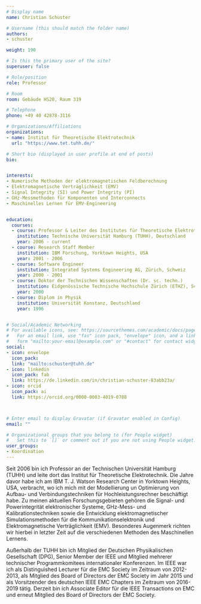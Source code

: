 ```yaml
---
# Display name
name: Christian Schuster

# Username (this should match the folder name)
authors:
- schuster

weight: 190

# Is this the primary user of the site?
superuser: false

# Role/position
role: Professor

# Room
room: Gebäude HS20, Raum 319

# Telephone
phone: +49 40 42878-3116

# Organizations/Affiliations
organizations:
- name: Institut für Theoretische Elektrotechnik
  url: "https://www.tet.tuhh.de/"

# Short bio (displayed in user profile at end of posts)
bio: 


interests:
- Numerische Methoden der elektromagnetischen Feldberechnung
- Elektromagnetische Verträglichkeit (EMV)
- Signal Integrity (SI) und Power Integrity (PI)
- GHz-Messmethoden für Komponenten und Interconnects
- Maschinelles Lernen für EMV-Engineering


education:
  courses:
  - course: Professor & Leiter des Institutes für Theoretische Elektrotechnik
    institution: Technische Universität Hamburg (TUHH), Deutschland
    year: 2006 - current
  - course: Research Staff Member 
    institution: IBM Forschung, Yorktown Heights, USA
    year: 2001 - 2006
  - course: Software Engineer
    institution: Integrated Systems Engineering AG, Zürich, Schweiz
    year: 2000 - 2001
  - course: Doktor der Technischen Wissenschaften (Dr. sc. techn.)
    institution: Eidgenössische Technische Hochschule Zürich (ETHZ), Schweiz
    year: 2000
  - course: Diplom in Physik
    institution: Universität Konstanz, Deutschland
    year: 1996


# Social/Academic Networking
# For available icons, see: https://sourcethemes.com/academic/docs/page-builder/#icons
#   For an email link, use "fas" icon pack, "envelope" icon, and a link in the
#   form "mailto:your-email@example.com" or "#contact" for contact widget.
social:
- icon: envelope
  icon_pack: 
  link: "mailto:schuster@tuhh.de"
- icon: linkedin
  icon_pack: fab
  link: https://de.linkedin.com/in/christian-schuster-83abb23a/
- icon: orcid
  icon_pack: ai
  link: https://orcid.org/0000-0003-4019-0788



# Enter email to display Gravatar (if Gravatar enabled in Config)
email: ""

# Organizational groups that you belong to (for People widget)
#   Set this to `[]` or comment out if you are not using People widget.
user_groups:
- Koordination
---
```


Seit 2006 bin ich Professor an der Technischen Universität Hamburg (TUHH) und leite dort das Institut für Theoretische Elektrotechnik. Die Jahre davor habe ich am IBM T. J. Watson Research Center in Yorktown Heights, USA, verbracht, wo ich mich mit der Modellierung un Optimierung von Aufbau- und Verbindungstechniken für Hochleistungsrechner beschäftigt habe. Zu meinen aktuellen Forschungsgebieten gehören die Signal- und Powerintegrität elektronischer Systeme, GHz-Mess- und Kalibrationstechniken sowie die Entwicklung elektromagnetischer Simulationsmethoden für die Kommunikationselektronik und Elektromagnetische Verträglichkeit (EMV). Besonderes Augenmerk richten wir hierbei in letzter Zeit auf die verschiedenen Methoden des Maschinellen Lernens.

Außerhalb der TUHH bin ich Mitglied der Deutschen Physikalischen Gesellschaft (DPG), Senior Member der IEEE und Mitglied mehrerer technischer Programmkomitees internationaler Konferenzen. Im IEEE war ich als Distinguished Lecturer für die EMC Society im Zeitraum von 2012-2013, als Mitglied des Board of Directors der EMC Society im Jahr 2015 und als Vorsitzender des deutschen IEEE EMC Chapters im Zeitraum von 2016-2019 tätig. Derzeit bin ich Associate Editor für die IEEE Transactions on EMC und erneut Mitglied des Board of Directors der EMC Society.